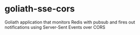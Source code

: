 goliath-sse-cors
================

Goliath application that monitors Redis with pubsub and fires out notifications using Server-Sent Events over CORS